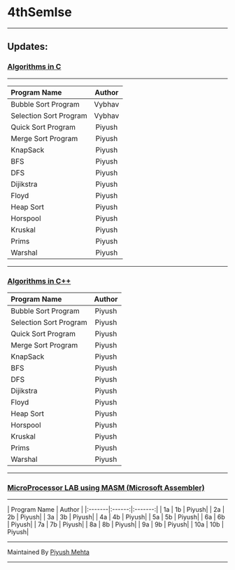 # 4thSemIse
----------

## Updates:

### [Algorithms in C](https://github.com/piyush97/4thSemIse/tree/master/Algorithm%20Lab%20Programs%20C)
-----

| Program Name | Author |
|:-------|:------:|
| Bubble Sort Program | Vybhav|
|Selection Sort Program|Vybhav|
|Quick Sort Program|Piyush|
|Merge Sort Program|Piyush|
|KnapSack|Piyush|
|BFS|Piyush|
|DFS|Piyush|
|Dijikstra|Piyush|
|Floyd|Piyush|
|Heap Sort|Piyush|
|Horspool|Piyush|
|Kruskal|Piyush|
|Prims|Piyush|
|Warshal|Piyush|

-----------

### [Algorithms in C++](https://github.com/piyush97/4thSemIse/tree/master/Algorithms%20in%20C%2B%2B)


| Program Name | Author |
|:-------|:------:|
| Bubble Sort Program | Piyush|
|Selection Sort Program|Piyush|
|Quick Sort Program|Piyush|
|Merge Sort Program|Piyush|
|KnapSack|Piyush|
|BFS|Piyush|
|DFS|Piyush|
|Dijikstra|Piyush|
|Floyd|Piyush|
|Heap Sort|Piyush|
|Horspool|Piyush|
|Kruskal|Piyush|
|Prims|Piyush|
|Warshal|Piyush|

-----

### [MicroProcessor LAB using MASM (Microsoft Assembler)](https://github.com/piyush97/4thSemIse/tree/master/MicroProcessor%20Lab%20Programs)
------

| Program Name | Author |
|:-------|:------:|:-------:|
| 1a | 1b | Piyush|
| 2a | 2b | Piyush|
| 3a | 3b | Piyush|
| 4a | 4b | Piyush|
| 5a | 5b | Piyush|
| 6a | 6b | Piyush|
| 7a | 7b | Piyush|
| 8a | 8b | Piyush|
| 9a | 9b | Piyush|
| 10a | 10b | Piyush|


-----------------
Maintained By [Piyush Mehta](https://github.com/piyush97)

------------------
